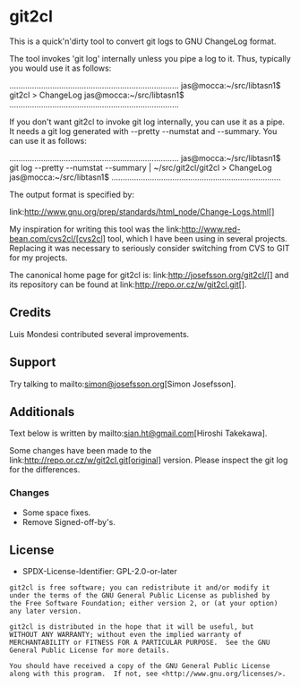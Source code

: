 git2cl
======

This is a quick'n'dirty tool to convert git logs to GNU ChangeLog
format.

The tool invokes 'git log' internally unless you pipe a log to it.
Thus, typically you would use it as follows:

...........................................................................
jas@mocca:~/src/libtasn1$ git2cl > ChangeLog
jas@mocca:~/src/libtasn1$
...........................................................................

If you don't want git2cl to invoke git log internally, you can use it
as a pipe.  It needs a git log generated with --pretty --numstat and
--summary.  You can use it as follows:

...........................................................................
jas@mocca:~/src/libtasn1$ git log --pretty --numstat --summary | ~/src/git2cl/git2cl > ChangeLog
jas@mocca:~/src/libtasn1$
...........................................................................

The output format is specified by:

link:http://www.gnu.org/prep/standards/html_node/Change-Logs.html[]

My inspiration for writing this tool was the
link:http://www.red-bean.com/cvs2cl/[cvs2cl] tool, which I have been
using in several projects.  Replacing it was necessary to seriously
consider switching from CVS to GIT for my projects.

The canonical home page for git2cl is:
link:http://josefsson.org/git2cl/[] and its repository can be found at
link:http://repo.or.cz/w/git2cl.git[].

Credits
-------

Luis Mondesi contributed several improvements.

Support
-------

Try talking to mailto:simon@josefsson.org[Simon Josefsson].


Additionals
-----------
Text below is written by mailto:sian.ht@gmail.com[Hiroshi Takekawa].

Some changes have been made to the link:http://repo.or.cz/w/git2cl.git[original] version.  Please inspect the git log for the differences.

### Changes
- Some space fixes.
- Remove Signed-off-by's.


License
-------
- SPDX-License-Identifier: GPL-2.0-or-later

``` text
git2cl is free software; you can redistribute it and/or modify it
under the terms of the GNU General Public License as published by
the Free Software Foundation; either version 2, or (at your option)
any later version.

git2cl is distributed in the hope that it will be useful, but
WITHOUT ANY WARRANTY; without even the implied warranty of
MERCHANTABILITY or FITNESS FOR A PARTICULAR PURPOSE.  See the GNU
General Public License for more details.

You should have received a copy of the GNU General Public License
along with this program.  If not, see <http://www.gnu.org/licenses/>.
```
